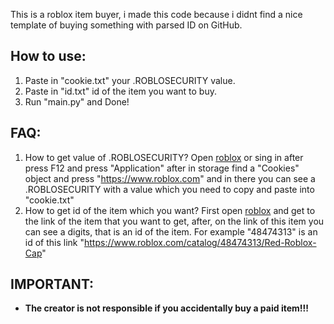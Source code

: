 This is a roblox item buyer, i made this code because i didnt find a nice template of buying something with parsed ID on GitHub.

## How to use:

1) Paste in "cookie.txt" your .ROBLOSECURITY value.
2) Paste in "id.txt" id of the item you want to buy.
3) Run "main.py" and Done!

## FAQ:

1) How to get value of .ROBLOSECURITY? Open [roblox](https://www.roblox.com/home) or sing in after press F12 and press "Application" after in storage find a "Cookies" object and press "https://www.roblox.com" and in there you can see a .ROBLOSECURITY with a value which you need to copy and paste into "cookie.txt"
2) How to get id of the item which you want? First open [roblox](https://www.roblox.com/home) and get to the link of the item that you want to get, after, on the link of this item you can see a digits, that is an id of the item. For example "48474313" is an id of this link "https://www.roblox.com/catalog/48474313/Red-Roblox-Cap"

## IMPORTANT:
 - **The creator is not responsible if you accidentally buy a paid item!!!**

